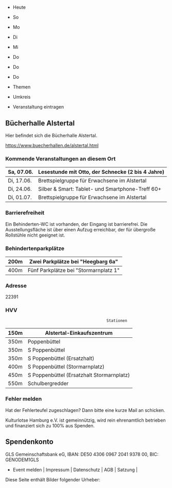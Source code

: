 # 

- Heute
- So
- Mo
- Di
- Mi
- Do
- Do
- Do

- Themen
- Umkreis

- Veranstaltung eintragen

## Bücherhalle Alstertal

<!-- image -->

Hier befindet sich die Bücherhalle Alstertal.
						


https://www.buecherhallen.de/alstertal.html

### Kommende Veranstaltungen an diesem Ort

| Sa, 07.06.   |  Lesestunde mit Otto, der Schnecke (2 bis 4 Jahre)    |
|--------------|-------------------------------------------------------|
| Di, 17.06.   | Brettspielgruppe für Erwachsene im Alstertal          |
| Di, 24.06.   | Silber & Smart: Tablet- und Smartphone-Treff 60+      |
| Di, 01.07.   | Brettspielgruppe für Erwachsene im Alstertal          |

### Barrierefreiheit

Ein Behinderten-WC ist vorhanden, der Eingang ist barrierefrei. Die Ausstellungsfläche ist über einen Aufzug erreichbar, der für übergroße Rollstühle nicht geeignet ist.

### Behindertenparkplätze

| 200m    | Zwei Parkplätze bei "Heegbarg  6a"     |
|---------|----------------------------------------|
| 400m    | Fünf Parkplätze bei "Stormarnplatz  1" |

### Adresse

22391

### HVV
                                                Stationen

| 150m   | Alstertal-Einkaufszentrum                 |
|--------|-------------------------------------------|
| 350m   | Poppenbüttel                              |
| 350m   | S Poppenbüttel                            |
| 350m   | S Poppenbüttel (Ersatzhalt)               |
| 400m   | S Poppenbüttel (Stormarnplatz)            |
| 450m   | S Poppenbüttel (Ersatzhalt Stormarnplatz) |
| 550m   | Schulbergredder                           |

### Fehler melden

Hat der Fehlerteufel zugeschlagen? Dann bitte eine kurze Mail an 
 schicken.

Kulturlotse Hamburg e.V. ist gemeinnützig, wird rein ehrenamtlich betrieben und finanziert sich zu 100% aus Spenden.

## Spendenkonto

GLS Gemeinschaftsbank eG, IBAN: DE50 4306 0967 2041 9378 00, BIC: GENODEM1GLS

- Event melden | Impressum | Datenschutz | AGB | Satzung |

Diese Seite enthält Bilder folgender Urheber:

<!-- image -->